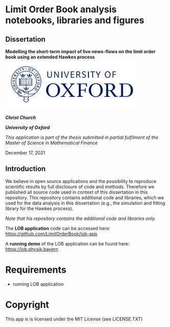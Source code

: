 # Limit Order Book analysis notebooks, libraries and figures
## Dissertation
**Modelling the short-term impact of live news-flows on the limit order book using an extended Hawkes process**
![University of Oxford](oxford-logo.png)

***Christ Church***

***University of Oxford***

*This application is part of the thesis submitted in partial fulfilment of the Master of Science in Mathematical Finance*

December 17, 2021

## Introduction
We believe in open source applications and the possibility to reproduce scientific results by full disclosure of code and methods. Therefore we published all source code used in context of this dissertation in this repository. This repository contains additional code and libraries, which we used for the data analysis in this dissertation (e.g., the simulation and fitting library for the Hawkes process).

*Note that his repository contains the additional code and libraries only.*

The **LOB application** code can be accessed here: https://github.com/LimitOrderBook/lob-app

A **running demo** of the LOB application can be found here: https://lob.physik.bayern

# Requirements
* running LOB application

# Copyright

This app is is licensed under the MIT License (see LICENSE.TXT)
